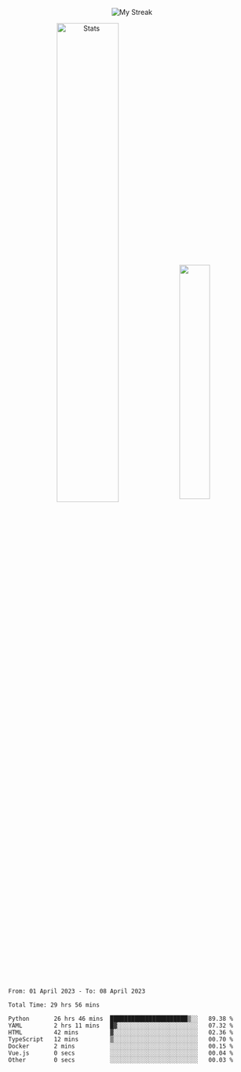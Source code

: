 <p align="center">
<picture>
  <source media="(prefers-color-scheme: dark)" srcset="http://github-readme-streak-stats.herokuapp.com?user=semolik&theme=dark&hide_border=true&background=DD272700">
  <img alt="My Streak" src="http://github-readme-streak-stats.herokuapp.com?user=semolik&hide_border=true">
</picture>
</p>
<div align="center">
  <picture>
    <source media="(prefers-color-scheme: dark)" srcset="https://github-readme-stats.vercel.app/api?username=semolik&show_icons=true&bg_color=DD272700&hide_border=true&theme=dark">
        <img alt="Stats" src="https://github-readme-stats.vercel.app/api?username=semolik&show_icons=true&bg_color=DD272700&hide_border=true" width="50%" >
  </picture>
  <sup>
  <picture>
  <source media="(prefers-color-scheme: dark)" srcset="https://github-readme-stats.vercel.app/api/top-langs/?username=semolik&layout=compact&hide_border=true&bg_color=DD272700&theme=dark">
  <img src="https://github-readme-stats.vercel.app/api/top-langs/?username=semolik&layout=compact&hide_border=true" width="35%" />
  </picture>
  </sup>
</div>
<!--START_SECTION:waka-->

```text
From: 01 April 2023 - To: 08 April 2023

Total Time: 29 hrs 56 mins

Python       26 hrs 46 mins  ██████████████████████▒░░   89.38 %
YAML         2 hrs 11 mins   █▓░░░░░░░░░░░░░░░░░░░░░░░   07.32 %
HTML         42 mins         ▓░░░░░░░░░░░░░░░░░░░░░░░░   02.36 %
TypeScript   12 mins         ▒░░░░░░░░░░░░░░░░░░░░░░░░   00.70 %
Docker       2 mins          ░░░░░░░░░░░░░░░░░░░░░░░░░   00.15 %
Vue.js       0 secs          ░░░░░░░░░░░░░░░░░░░░░░░░░   00.04 %
Other        0 secs          ░░░░░░░░░░░░░░░░░░░░░░░░░   00.03 %
```

<!--END_SECTION:waka-->

